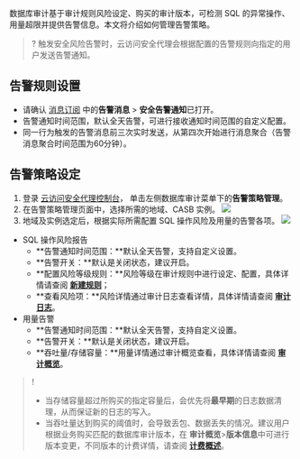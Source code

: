 数据库审计基于审计规则风险设定、购买的审计版本，可检测 SQL 的异常操作、用量超限并提供告警信息。本文将介绍如何管理告警策略。
>? 触发安全风险告警时，云访问安全代理会根据配置的告警规则向指定的用户发送告警通知。

## 告警规则设置
- 请确认 [消息订阅](https://console.cloud.tencent.com/message/subscription) 中的**告警消息** > **安全告警通知**已打开。
- 告警通知时间范围，默认全天告警，可进行接收通知时间范围的自定义配置。
- 同一行为触发的告警消息前三次实时发送，从第四次开始进行消息聚合（告警消息聚合时间范围为60分钟）。


## 告警策略设定
1. 登录 [云访问安全代理控制台](https://console.cloud.tencent.com/casb)， 单击左侧数据库审计菜单下的**告警策略管理**。
2. 在告警策略管理页面中，选择所需的地域、CASB 实例。
![](https://qcloudimg.tencent-cloud.cn/raw/e10956aa23c6506660451a347c215e6b.png)
3. 地域及实例选定后，根据实际所需配置 SQL 操作风险及用量的告警各项。
![](https://qcloudimg.tencent-cloud.cn/raw/914b8801ddcb57895684b345317faaac.png)
  - SQL 操作风险报告
    - **告警通知时间范围：**默认全天告警，支持自定义设置。
    - **告警开关：**默认是关闭状态，建议开启。
    - **配置风险等级规则：**风险等级在审计规则中进行设定、配置，具体详情请查阅 [**新建规则**](https://cloud.tencent.com/document/product/1303/69146)；
    - **查看风险项：**风险详情通过审计日志查看详情，具体详情请查阅 [**审计日志**](https://cloud.tencent.com/document/product/1303/69156)。
 - 用量告警
    - **告警通知时间范围：**默认全天告警，支持自定义设置。
    - **告警开关：**默认是关闭状态，建议开启。
    - **吞吐量/存储容量：**用量详情通过审计概览查看，具体详情请查阅 [**审计概览**](https://cloud.tencent.com/document/product/1303/69155)。
>! 
>- 当存储容量超过所购买的指定容量后，会优先将**最早期**的日志数据清理，从而保证新的日志的写入。
>- 当吞吐量达到购买的阈值时，会导致丢包、数据丢失的情况。建议用户根据业务购买匹配的数据库审计版本，在 **审计概览**>**版本信息**中可进行版本变更，不同版本的计费详情，请查阅 [**计费概述**](https://cloud.tencent.com/document/product/1303/53297)。
